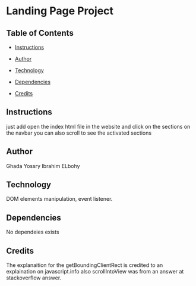 # Landing Page Project

## Table of Contents

- [Instructions](#instructions)

- [Author](#Author)

- [Technology](#Technology)

- [Dependencies](#Dependencies)

- [Credits](#Credits)

## Instructions

just add open the index html file in the website and click on the sections on the navbar you can also scroll to see the activated sections

## Author

Ghada Yossry Ibrahim ELbohy

## Technology

DOM elements manipulation, event listener.

## Dependencies

No dependeies exists

## Credits

The explanaition for the getBoundingClientRect is credited to an explaination on javascript.info also scrollIntoView was from an answer at stackoverflow answer.
